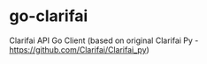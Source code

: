 # go-clarifai
Clarifai API Go Client (based on original Clarifai Py - https://github.com/Clarifai/Clarifai_py)
